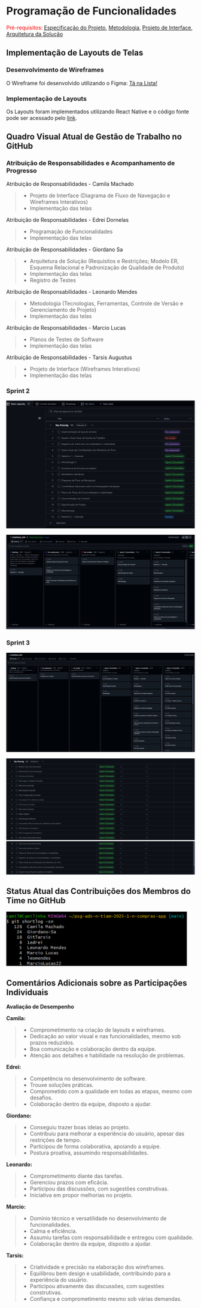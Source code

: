 # Programação de Funcionalidades

<span style="color:red">Pré-requisitos: <a href="02-Especificação do Projeto.md"> Especificação do Projeto</a></span>, <a href="03-Metodologia.md"> Metodologia</a>, <a href="04-Projeto de Interface.md"> Projeto de Interface</a>, <a href="05-Arquitetura da Solução.md"> Arquitetura da Solução</a>

## Implementação de Layouts de Telas

### Desenvolvimento de Wireframes

O Wireframe foi desenvolvido utilizando o Figma: [Tá na Lista!](https://www.figma.com/design/NlQGLKGaC0UFdYNKh72Lt1/T%C3%A1-na-Lista-?node-id=0-1&t=FrJ0wrSeIfKir5gg-1)

### Implementação de Layouts

Os Layouts foram implementados utilizando React Native e o código fonte pode ser acessado pelo [link](https://github.com/ICEI-PUCMinas-PSG-SI-TI/psg-ads-n-tiam-2025-1-n-compras-app/tree/main/src).

## Quadro Visual Atual de Gestão de Trabalho no GitHub

### Atribuição de Responsabilidades e Acompanhamento de Progresso

Atribuição de Responsabilidades - Camila Machado
  
> - Projeto de Interface (Diagrama de Fluxo de Navegação e Wireframes Interativos)
> - Implementação das telas

Atribuição de Responsabilidades - Edrei Dornelas

> - Programação de Funcionalidades
> - Implementação das telas
  
Atribuição de Responsabilidades - Giordano Sa

> - Arquitetura de Solução (Requisitos e Restrições; Modelo ER, Esquema Relacional e Padronização de Qualidade de Produto)
> - Implementação das telas
> - Registro de Testes 
  
Atribuição de Responsabilidades - Leonardo Mendes

> - Metodologia (Tecnologias, Ferramentas, Controle de Versão e Gerenciamento de Projeto)
> - Implementação das telas

Atribuição de Responsabilidades - Marcio Lucas

> - Planos de Testes de Software
> - Implementação das telas

Atribuição de Responsabilidades - Tarsis Augustus

> - Projeto de Interface (Wireframes Interativos)
> - Implementação das telas

### Sprint 2

![Quadro](./img/Quadro2.png)

![Quadro](./img/Quadro.png)

### Sprint 3

![Quadro](./img/quadro.png)

![Quadro](./img/quadro1.png)
![Quadro](./img/quadro2.png)

## Status Atual das Contribuições dos Membros do Time no GitHub

![Status](./img/status.png)

## Comentários Adicionais sobre as Participações Individuais

**Avaliação de Desempenho**

**Camila:**

> - Comprometimento na criação de layouts e wireframes.
> - Dedicação ao valor visual e nas funcionalidades, mesmo sob prazos reduzidos.
> - Boa comunicação e colaboração dentro da equipe.
> - Atenção aos detalhes e habilidade na resolução de problemas.

**Edrei:**

> - Competência no desenvolvimento de software.
> - Trouxe soluções práticas.
> - Comprometido com a qualidade em todas as etapas, mesmo com desafios.
> - Colaboração dentro da equipe, disposto a ajudar.

**Giordano:**

> - Conseguiu trazer boas ideias ao projeto.
> - Contribuiu para melhorar a experiência do usuário, apesar das restrições de tempo.
> - Participou de forma colaborativa, apoiando a equipe.
> - Postura proativa, assumindo responsabilidades.

**Leonardo:**

> - Comprometimento diante das tarefas.
> - Gerenciou prazos com eficácia.
> - Participou das discussões, com sugestões construtivas.
> - Iniciativa em propor melhorias no projeto.

**Marcio:**

> - Domínio técnico e versatilidade no desenvolvimento de funcionalidades.
> - Calma e eficiência.
> - Assumiu tarefas com responsabilidade e entregou com qualidade.
> - Colaboração dentro da equipe, disposto a ajudar.

**Tarsis:**

> - Criatividade e precisão na elaboração dos wireframes.
> - Equilibrou bem design e usabilidade, contribuindo para a experiência do usuário.
> - Participou ativamente das discussões, com sugestões construtivas.
> - Confiança e comprometimento mesmo sob várias demandas.

